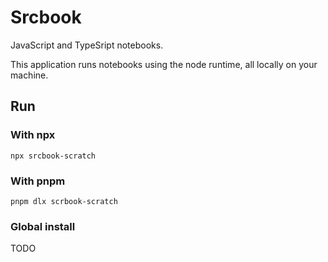 # Srcbook

JavaScript and TypeSript notebooks.

This application runs notebooks using the node runtime, all locally on your machine.

## Run

### With npx

```
npx srcbook-scratch
```

### With pnpm

```
pnpm dlx scrbook-scratch
```

### Global install

TODO
